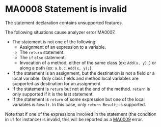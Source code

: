 # MA0008 Statement is invalid

The statement declaration contains unsupported features.

The following situations cause analyzer error MA0007.

+ The statement is not one of the following:
  * Assignment of an expression to a variable.
  * The `return` statement. 
  * The `if` `else` statement.
  * Invocation of a method, either of the same class (ex: `Add(x, y);`) or along a path (ex: `a.b.c.Add(x, y);`).
+ If the statement is an assignment, but the destination is not a field or a local variable. Only class fields and method local variables are supported as destination for an assignment.
+ If the statement is `return` but not at the end of the method. `return` is only supported if it is the last statement. 
+ If the statement is `return` of some expression but one of the local variables is `Result`. In this case, only `return Result;` is supported.    

Note that if one of the expressions involved in the statement (the condition in `if` for instance) is invalid, this will be reported as a [MA0009](/doc/MA0009.md) error.
